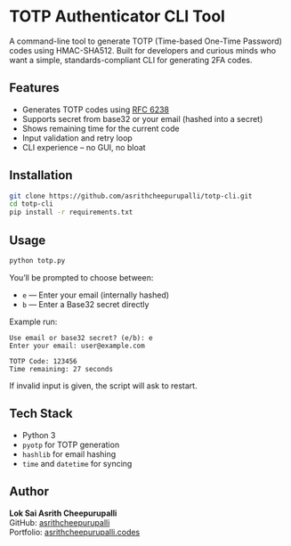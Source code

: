 # TOTP Authenticator CLI Tool

A command-line tool to generate TOTP (Time-based One-Time Password) codes using HMAC-SHA512. 
Built for developers and curious minds who want a simple, standards-compliant CLI for generating 2FA codes.

## Features

- Generates TOTP codes using [RFC 6238](https://datatracker.ietf.org/doc/html/rfc6238)
- Supports secret from base32 or your email (hashed into a secret)
- Shows remaining time for the current code
- Input validation and retry loop
- CLI experience – no GUI, no bloat

## Installation

```bash
git clone https://github.com/asrithcheepurupalli/totp-cli.git
cd totp-cli
pip install -r requirements.txt
```

## Usage

```bash
python totp.py
```

You’ll be prompted to choose between:

- `e` — Enter your email (internally hashed)
- `b` — Enter a Base32 secret directly

Example run:

```
Use email or base32 secret? (e/b): e
Enter your email: user@example.com

TOTP Code: 123456
Time remaining: 27 seconds
```

If invalid input is given, the script will ask to restart.

## Tech Stack

- Python 3
- `pyotp` for TOTP generation
- `hashlib` for email hashing
- `time` and `datetime` for syncing

## Author

**Lok Sai Asrith Cheepurupalli**  
GitHub: [asrithcheepurupalli](https://github.com/asrithcheepurupalli)  
Portfolio: [asrithcheepurupalli.codes](https://asrithcheepurupalli.codes)
